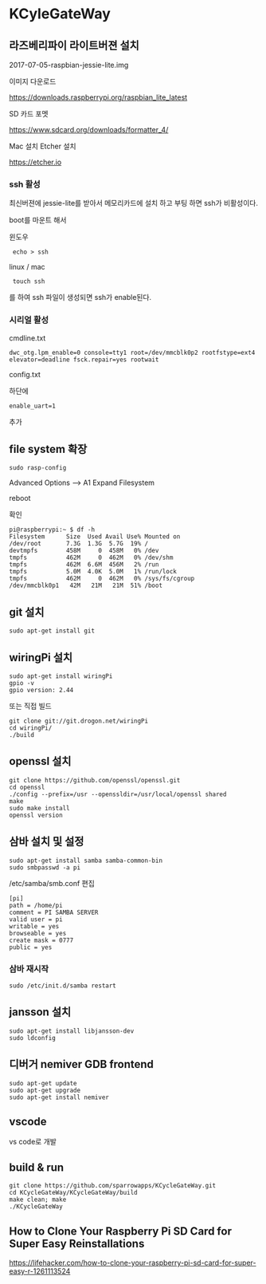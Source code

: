 # KCyleGateWay

## 라즈베리파이 라이트버젼 설치
2017-07-05-raspbian-jessie-lite.img

이미지 다운로드

<https://downloads.raspberrypi.org/raspbian_lite_latest>

SD 카드 포멧

<https://www.sdcard.org/downloads/formatter_4/>

 Mac 설치 Etcher 설치
 
<https://etcher.io>

### ssh 활성
최신버젼에 jessie-lite를 받아서 메모리카드에 설치 하고 부팅 하면 ssh가 비활성이다.

boot를 마운트 해서

윈도우
~~~
 echo > ssh
~~~
linux / mac
~~~
 touch ssh
~~~
를 하여 ssh 파일이 생성되면 ssh가 enable된다.


### 시리얼 활성
cmdline.txt
~~~
dwc_otg.lpm_enable=0 console=tty1 root=/dev/mmcblk0p2 rootfstype=ext4 elevator=deadline fsck.repair=yes rootwait
~~~

config.txt

하단에 
~~~
enable_uart=1
~~~
추가

## file system 확장
~~~
sudo rasp-config
~~~

Advanced Options --> A1 Expand Filesystem

reboot


확인
~~~
pi@raspberrypi:~ $ df -h
Filesystem      Size  Used Avail Use% Mounted on
/dev/root       7.3G  1.3G  5.7G  19% /
devtmpfs        458M     0  458M   0% /dev
tmpfs           462M     0  462M   0% /dev/shm
tmpfs           462M  6.6M  456M   2% /run
tmpfs           5.0M  4.0K  5.0M   1% /run/lock
tmpfs           462M     0  462M   0% /sys/fs/cgroup
/dev/mmcblk0p1   42M   21M   21M  51% /boot
~~~

## git 설치
~~~
sudo apt-get install git
~~~

## wiringPi 설치
~~~
sudo apt-get install wiringPi
gpio -v
gpio version: 2.44
~~~

또는 직접 빌드
~~~
git clone git://git.drogon.net/wiringPi
cd wiringPi/
./build
~~~

## openssl 설치
~~~
git clone https://github.com/openssl/openssl.git
cd openssl
./config --prefix=/usr --openssldir=/usr/local/openssl shared
make
sudo make install
openssl version
~~~

## 삼바 설치 및 설정
~~~
sudo apt-get install samba samba-common-bin
sudo smbpasswd -a pi
~~~

/etc/samba/smb.conf 편집
~~~
[pi]
path = /home/pi
comment = PI SAMBA SERVER
valid user = pi
writable = yes
browseable = yes
create mask = 0777
public = yes
~~~

### 삼바 재시작
~~~
sudo /etc/init.d/samba restart
~~~



## jansson 설치
~~~
sudo apt-get install libjansson-dev
sudo ldconfig
~~~


## 디버거 nemiver GDB frontend
~~~
sudo apt-get update
sudo apt-get upgrade
sudo apt-get install nemiver    
~~~

## vscode
vs code로 개발

## build & run
~~~
git clone https://github.com/sparrowapps/KCycleGateWay.git
cd KCycleGateWay/KCycleGateWay/build
make clean; make
./KCycleGateWay
~~~

## How to Clone Your Raspberry Pi SD Card for Super Easy Reinstallations
https://lifehacker.com/how-to-clone-your-raspberry-pi-sd-card-for-super-easy-r-1261113524

